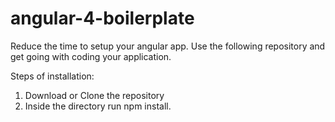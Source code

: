# angular-4-boilerplate
Reduce the time to setup your angular app. Use the following repository and get going with coding your application.

Steps of installation:
1. Download or Clone the repository
2. Inside the directory run npm install.
